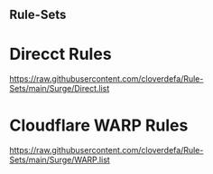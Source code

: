 ## Rule-Sets

# Direcct Rules
https://raw.githubusercontent.com/cloverdefa/Rule-Sets/main/Surge/Direct.list

# Cloudflare WARP Rules
https://raw.githubusercontent.com/cloverdefa/Rule-Sets/main/Surge/WARP.list